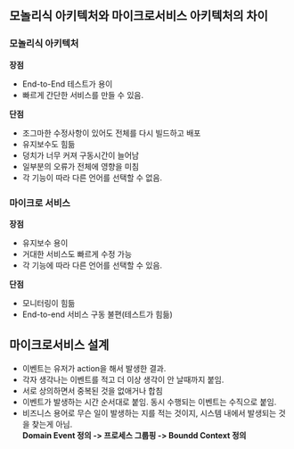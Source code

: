 
## 모놀리식 아키텍처와 마이크로서비스 아키텍처의 차이
### 모놀리식 아키텍처
**장점**
- End-to-End 테스트가 용이
- 빠르게 간단한 서비스를 만들 수 있음.

**단점**
- 조그마한 수정사항이 있어도 전체를 다시 빌드하고 배포
- 유지보수도 힘듦
- 덩치가 너무 커져 구동시간이 늘어남
- 일부분의 오류가 전체에 영향을 미침
- 각 기능이 따라 다른 언어를 선택할 수 없음.

### 마이크로 서비스
**장점**
- 유지보수 용이
- 거대한 서비스도 빠르게 수정 가능
- 각 기능에 따라 다른 언어를 선택할 수 있음.

**단점**
- 모니터링이 힘듦
- End-to-end 서비스 구동 불편(테스트가 힘듦)

## 마이크로서비스 설계
- 이벤트는 유저가 action을 해서 발생한 결과.
- 각자 생각나는 이벤트를 적고 더 이상 생각이 안 날때까지 붙임.
- 서로 상의하면서 중복된 것을 없애거나 합침
- 이벤트가 발생하는 시간 순서대로 붙임. 동시 수행되는 이벤트는 수직으로 붙임.
- 비즈니스 용어로 무슨 일이 발생하는 지를 적는 것이지, 시스템 내에서 발생되는 것을 찾는게 아님.<br>
**Domain Event 정의 -> 프로세스 그룹핑 -> Boundd Context 정의**
